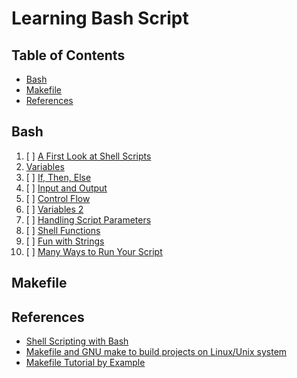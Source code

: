 # Learning Bash Script

## Table of Contents

<!-- START doctoc generated TOC please keep comment here to allow auto update -->
<!-- DON'T EDIT THIS SECTION, INSTEAD RE-RUN doctoc TO UPDATE -->

- [Bash](#bash)
- [Makefile](#makefile)
- [References](#references)

<!-- END doctoc generated TOC please keep comment here to allow auto update -->

## Bash

1. [ ] [A First Look at Shell Scripts](a-first-look-at-shell-scripts/README.md)
1. [Variables](variables/README.md)
1. [ ] [If, Then, Else](if-then-else/README.md)
1. [ ] [Input and Output](input-and-output/README.md)
1. [ ] [Control Flow](control-flow/README.md)
1. [ ] [Variables 2](variables-2/README.md)
1. [ ] [Handling Script Parameters](handling-script-parameters/README.md)
1. [ ] [Shell Functions](shell-functions/README.md)
1. [ ] [Fun with Strings](fun-with-strings/README.md)
1. [ ] [Many Ways to Run Your Script](many-ways-to-run-your-script/README.md)

## Makefile

## References

- [Shell Scripting with Bash](https://app.pluralsight.com/library/courses/bash-shell-scripting/table-of-contents)
- [Makefile and GNU make to build projects on Linux/Unix system](https://www.udemy.com/course/gnu-make-make-utility-and-makefile)
- [Makefile Tutorial by Example](https://makefiletutorial.com/)
